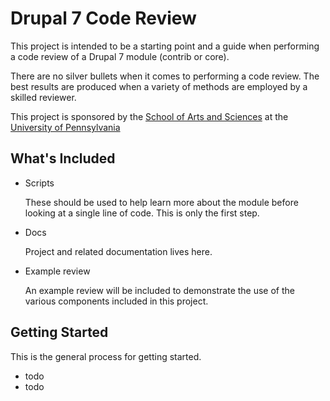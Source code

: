 # Drupal 7 Code Review

This project is intended to be a starting point and a guide when performing a
code review of a Drupal 7 module (contrib or core).

There are no silver bullets when it comes to performing a code review. The
best results are produced when a variety of methods are employed by a skilled
reviewer.

This project is sponsored by the [School of Arts and Sciences][2] at the
[University of Pennsylvania][1]


## What's Included

- Scripts

    These should be used to help learn more about the module before looking at
    a single line of code. This is only the first step.

- Docs

    Project and related documentation lives here.

- Example review

    An example review will be included to demonstrate the use of the various
    components included in this project.


## Getting Started

This is the general process for getting started.

- todo
- todo


[1]: http://www.upenn.edu
[2]: http://www.sas.upenn.edu
